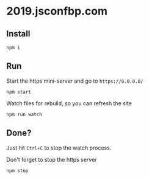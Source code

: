# 2019.jsconfbp.com

## Install

```
npm i
```

## Run

Start the https mini-server and go to `https://0.0.0.0/`

```
npm start
```

Watch files for rebuild, so you can refresh the site

```
npm run watch
```

## Done?

Just hit `Ctrl+C` to stop the watch process.

Don't forget to stop the https server

```
npm stop
```